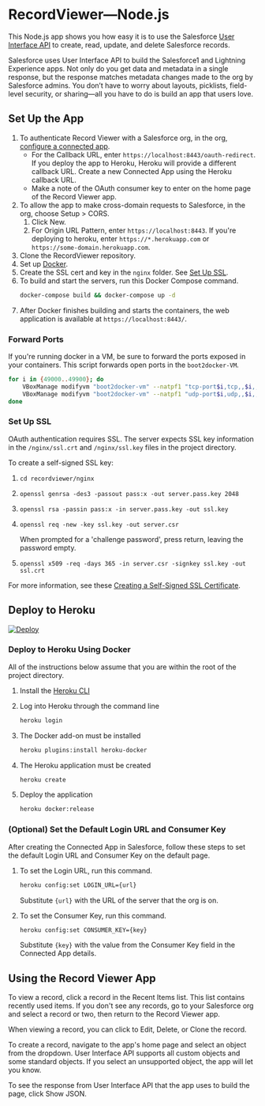 # RecordViewer&mdash;Node.js
This Node.js app shows you how easy it is to use the Salesforce [User Interface API](https://developer.salesforce.com/docs/atlas.en-us.uiapi.meta/uiapi) to create, read, update, and delete Salesforce records.

Salesforce uses User Interface API to build the Salesforce1 and Lightning Experience apps. Not only do you get data and metadata in a single response, but the response matches metadata changes made to the org by Salesforce admins. You don’t have to worry about layouts, picklists, field-level security, or sharing&mdash;all you have to do is build an app that users love.

## Set Up the App

1. To authenticate Record Viewer with a Salesforce org, in the org, [configure a connected app](https://help.salesforce.com/articleView?id=connected_app_overview.htm).
    * For the Callback URL, enter `https://localhost:8443/oauth-redirect`. If you deploy the app to Heroku, Heroku will provide a different callback URL. Create a new Connected App using the Heroku callback URL.
    * Make a note of the OAuth consumer key to enter on the home page of the Record Viewer app.
1. To allow the app to make cross-domain requests to Salesforce, in the org, choose Setup > CORS.
   1. Click New.
   1. For Origin URL Pattern, enter `https://localhost:8443`. If you're deploying to heroku, enter `https://*.herokuapp.com` or `https://some-domain.herokuapp.com`. 
1. Clone the RecordViewer repository.
1. Set up [Docker](https://www.docker.com/).
1. Create the SSL cert and key in the `nginx` folder. See [Set Up SSL](#set-up-ssl).
1. To build and start the servers, run this Docker Compose command.
    ```sh
    docker-compose build && docker-compose up -d
    ```
1. After Docker finishes building and starts the containers, the web application is available at `https://localhost:8443/`.


### Forward Ports

If you're running docker in a VM, be sure to forward the ports exposed in your containers. This script forwards open ports in the `boot2docker-VM`.

```sh
for i in {49000..49900}; do
    VBoxManage modifyvm "boot2docker-vm" --natpf1 "tcp-port$i,tcp,,$i,,$i";
    VBoxManage modifyvm "boot2docker-vm" --natpf1 "udp-port$i,udp,,$i,,$i";
done
```

### Set Up SSL

OAuth authentication requires SSL. The server expects SSL key information in the `/nginx/ssl.crt` and `/nginx/ssl.key` files in the project directory. 

To create a self-signed SSL key:

1. `cd recordviewer/nginx`
1. `openssl genrsa -des3 -passout pass:x -out server.pass.key 2048`
1. `openssl rsa -passin pass:x -in server.pass.key -out ssl.key`
1. `openssl req -new -key ssl.key -out server.csr`

    When prompted for a 'challenge password', press return, leaving the password empty.

1. `openssl x509 -req -days 365 -in server.csr -signkey ssl.key -out ssl.crt`

For more information, see these [Creating a Self-Signed SSL Certificate](https://devcenter.heroku.com/articles/ssl-certificate-self).

## Deploy to Heroku

[![Deploy](https://www.herokucdn.com/deploy/button.svg)](https://heroku.com/deploy)

### Deploy to Heroku Using Docker

All of the instructions below assume that you are within the root of the project directory.

1. Install the [Heroku CLI](https://toolbelt.heroku.com/)
1. Log into Heroku through the command line

    ```sh
    heroku login
    ```
1. The Docker add-on must be installed

    ```sh
    heroku plugins:install heroku-docker
    ```
1. The Heroku application must be created

    ```sh
    heroku create
    ```
1. Deploy the application

    ```sh
    heroku docker:release
    ```

### (Optional) Set the Default Login URL and Consumer Key

After creating the Connected App in Salesforce, follow these steps to set the default Login URL and Consumer Key on the default page.

1. To set the Login URL, run this command.

    ```sh
    heroku config:set LOGIN_URL={url}
    ```
    Substitute `{url}` with the URL of the server that the org is on.

1. To set the Consumer Key, run this command.

    ```sh
    heroku config:set CONSUMER_KEY={key}
    ```
    Substitute `{key}` with the value from the Consumer Key field in the Connected App details.
 
 ## Using the Record Viewer App
 
To view a record, click a record in the Recent Items list.
This list contains recently used items. If you don't see any records, go to your Salesforce org and select a record or two, then return to the Record Viewer app.
 
When viewing a record, you can click to Edit, Delete, or Clone the record. 
 
To create a record, navigate to the app's home page and select an object from the dropdown. 
User Interface API supports all custom objects and some standard objects. If you select an unsupported object, the app will let you know.

To see the response from User Interface API that the app uses to build the page, click Show JSON.
 
